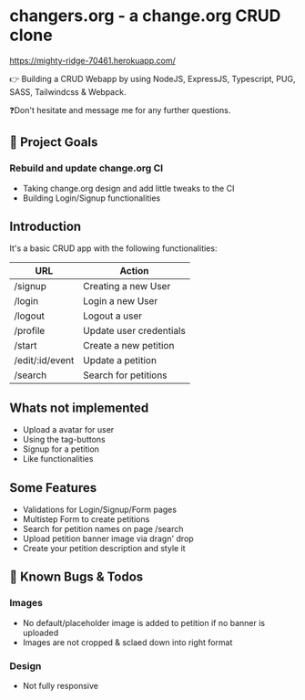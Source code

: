 # changers.org - a change.org CRUD clone
https://mighty-ridge-70461.herokuapp.com/

👉 Building a CRUD Webapp by using NodeJS, ExpressJS, Typescript, PUG, SASS, Tailwindcss & Webpack.

❓Don't hesitate and message me for any further questions.


## 🏁 Project Goals
### Rebuild and update change.org CI
- Taking change.org design and add little tweaks to the CI
- Building Login/Signup functionalities


## Introduction
It's a basic CRUD app with the following functionalities:

| URL   |      Action      | 
|----------|-------------|
| /signup | Creating a new User |
| /login | Login a new User   |
| /logout | Logout a user |
| /profile | Update user credentials |
| /start| Create a new petition |
| /edit/:id/event | Update a petition |
| /search| Search for petitions |


## Whats not implemented
- Upload a avatar for user
- Using the tag-buttons 
- Signup for a petition
- Like functionalities

## Some Features
- Validations for Login/Signup/Form pages
- Multistep Form to create petitions
- Search for petition names on page /search
- Upload petition banner image via dragn' drop
- Create your petition description and style it


## 🐞 Known Bugs & Todos
### Images
- No default/placeholder image is added to petition if no banner is uploaded
- Images are not cropped & sclaed down into right format

### Design
- Not fully responsive




 

